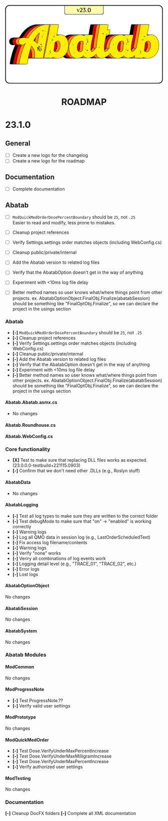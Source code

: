 <div align="center">

<img src="../images/Logos/AbatabLogo.png" alt="Abatab Changelog" width="512">

<br>

# ROADMAP

</div>

# 23.1.0

## General

* [ ] Create a new logo for the changelog
* [ ] Create a new logo for the roadmap

## Documentation

* [ ] Complete documentation

## Abatab

* [ ] `ModQuickMedOrderDosePercentBoundary` should be `25`, not `.25`  
Easier to read and modify, less prone to mistakes.


* [ ] Cleanup project references
* [ ] Verify Settings.settings order matches objects (including WebConfig.cs)
* [ ] Cleanup public/private/internal
* [ ] Add the Abatab version to related log files
* [ ] Verify that the AbatabOption doesn't get in the way of anything
* [ ] Experiment with <10ms log file delay
* [ ] Better method names so user knows what/where things point from other projects. ex. AbatabOptionObject.FinalObj.Finalize(abatabSession) should be something like "FinalOptObj.Finalize", so we can declare the project in the usings section




















### Abatab

* **[-]** `ModQuickMedOrderDosePercentBoundary` should be `25`, not `.25`
* **[-]** Cleanup project references
* **[-]** Verify Settings.settings order matches objects (including WebConfig.cs)
* **[-]** Cleanup public/private/internal
* **[-]** Add the Abatab version to related log files
* **[-]** Verify that the AbatabOption doesn't get in the way of anything
* **[-]** Experiment with <10ms log file delay
* **[-]** Better method names so user knows what/where things point from other projects. ex. AbatabOptionObject.FinalObj.Finalize(abatabSession) should be something like "FinalOptObj.Finalize", so we can declare the project in the usings section

#### Abatab.Abatab.asmx.cs

* No changes

#### Abatab.Roundhouse.cs

#### Abatab.WebConfig.cs

### Core functionality

* **[X]** Test to make sure that replacing DLL files works as expected. (23.0.0.0-testbuild+221115.0903)
* **[-]** Confirm that we don't need other .DLLs (e.g., Roslyn stuff)

#### AbatabData

* No changes

#### AbatabLogging

* **[-]** Test all log types to make sure they are written to the correct folder
* **[-]** Test debugMode to make sure that "on" -> "enabled" is working correctly
* **[-]** Warning logs
* **[-]** Log all QMO data in session log (e.g., LastOrderScheduledText)
* **[-]** Fix access log filename/contents
* **[-]** Warning logs
* **[-]** Verify "none" works
* **[-]** Veriry all combinations of log events work
* **[-]** Logging detail level (e.g., "TRACE_01", "TRACE_02", etc.)
* **[-]** Error logs
* **[-]** Lost logs

#### AbatabOptionObject

No changes

#### AbatabSession

No changes

#### AbatabSystem

No changes

### Abatab Modules

#### ModCommon

No changes

#### ModProgressNote

* **[-]** Test ProgressNote.??
* **[-]** Verify valid user settings

#### ModPrototype

No changes

#### ModQuickMedOrder

* **[-]** Test Dose.VerifyUnderMaxPercentIncrease
* **[-]** Test Dose.VerifyUnderMaxMilligramIncrease
* **[-]** Test Dose.VerifyUnderMaxPercentIncrease
* **[-]** Verify authorized user settings

#### ModTesting

No changes

### Documentation

**[-]** Cleanup DocFX folders
**[-]** Complete all XML documentation

[Logo]: /.github/resources/img/logo/AbatabLogo-current.png
